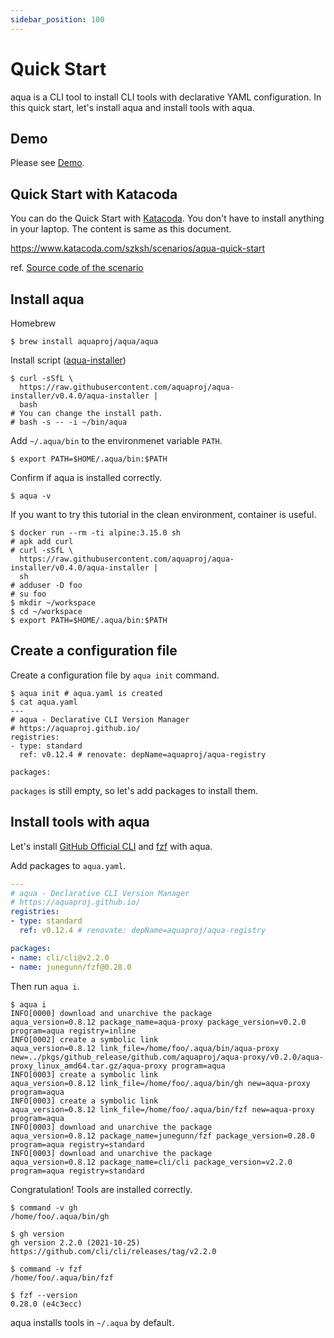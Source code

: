 ```yaml
---
sidebar_position: 100
---
```


# Quick Start

aqua is a CLI tool to install CLI tools with declarative YAML configuration.
In this quick start, let's install aqua and install tools with aqua.

## Demo

Please see [Demo](https://asciinema.org/a/457021?autoplay=1).

## Quick Start with Katacoda

You can do the Quick Start with [Katacoda](https://www.katacoda.com/).
You don't have to install anything in your laptop.
The content is same as this document.

https://www.katacoda.com/szksh/scenarios/aqua-quick-start

ref. [Source code of the scenario](https://github.com/suzuki-shunsuke/katacoda-scenarios/tree/master/aqua-quick-start)

## Install aqua

Homebrew

```console
$ brew install aquaproj/aqua/aqua
```

Install script ([aqua-installer](https://github.com/aquaproj/aqua-installer))

```console
$ curl -sSfL \
  https://raw.githubusercontent.com/aquaproj/aqua-installer/v0.4.0/aqua-installer |
  bash
# You can change the install path.
# bash -s -- -i ~/bin/aqua
```

Add `~/.aqua/bin` to the environmenet variable `PATH`.

```console
$ export PATH=$HOME/.aqua/bin:$PATH
```

Confirm if aqua is installed correctly.

```console
$ aqua -v
```

If you want to try this tutorial in the clean environment, container is useful.

```console
$ docker run --rm -ti alpine:3.15.0 sh
# apk add curl
# curl -sSfL \
  https://raw.githubusercontent.com/aquaproj/aqua-installer/v0.4.0/aqua-installer |
  sh
# adduser -D foo
# su foo
$ mkdir ~/workspace
$ cd ~/workspace
$ export PATH=$HOME/.aqua/bin:$PATH
```

## Create a configuration file

Create a configuration file by `aqua init` command.

```console
$ aqua init # aqua.yaml is created
$ cat aqua.yaml
---
# aqua - Declarative CLI Version Manager
# https://aquaproj.github.io/
registries:
- type: standard
  ref: v0.12.4 # renovate: depName=aquaproj/aqua-registry

packages:
```

`packages` is still empty, so let's add packages to install them.

## Install tools with aqua

Let's install [GitHub Official CLI](https://cli.github.com/) and [fzf](https://github.com/junegunn/fzf) with aqua.

Add packages to `aqua.yaml`.

```yaml
---
# aqua - Declarative CLI Version Manager
# https://aquaproj.github.io/
registries:
- type: standard
  ref: v0.12.4 # renovate: depName=aquaproj/aqua-registry

packages:
- name: cli/cli@v2.2.0
- name: junegunn/fzf@0.28.0
```

Then run `aqua i`.

```console
$ aqua i 
INFO[0000] download and unarchive the package            aqua_version=0.8.12 package_name=aqua-proxy package_version=v0.2.0 program=aqua registry=inline
INFO[0002] create a symbolic link                        aqua_version=0.8.12 link_file=/home/foo/.aqua/bin/aqua-proxy new=../pkgs/github_release/github.com/aquaproj/aqua-proxy/v0.2.0/aqua-proxy_linux_amd64.tar.gz/aqua-proxy program=aqua
INFO[0003] create a symbolic link                        aqua_version=0.8.12 link_file=/home/foo/.aqua/bin/gh new=aqua-proxy program=aqua
INFO[0003] create a symbolic link                        aqua_version=0.8.12 link_file=/home/foo/.aqua/bin/fzf new=aqua-proxy program=aqua
INFO[0003] download and unarchive the package            aqua_version=0.8.12 package_name=junegunn/fzf package_version=0.28.0 program=aqua registry=standard
INFO[0003] download and unarchive the package            aqua_version=0.8.12 package_name=cli/cli package_version=v2.2.0 program=aqua registry=standard
```

Congratulation! Tools are installed correctly.

```console
$ command -v gh
/home/foo/.aqua/bin/gh

$ gh version
gh version 2.2.0 (2021-10-25)
https://github.com/cli/cli/releases/tag/v2.2.0

$ command -v fzf
/home/foo/.aqua/bin/fzf

$ fzf --version
0.28.0 (e4c3ecc)
```

aqua installs tools in `~/.aqua` by default.
